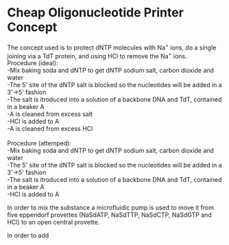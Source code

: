 # Cheap Oligonucleotide Printer Concept
The concept used is to protect dNTP molecules with Na<sup>+</sup> ions, do a single joining via a TdT protein, and using HCl to remove the Na<sup>+</sup> ions.<br />
Procedure (ideal):<br />
-Mix baking soda and dNTP to get dNTP sodium salt, carbon dioxide and water<br />
-The 5' site of the dNTP salt is blocked so the nucleotides will be added in a 3'->5' fashion<br />
-The salt is itroduced into a solution of a backbone DNA and TdT, contained in a beaker A<br />
-A is cleaned from excess salt<br />
-HCl is added to A<br />
-A is cleaned from excess HCl<br /><br />
Procedure (attemped):<br />
-Mix baking soda and dNTP to get dNTP sodium salt, carbon dioxide and water<br />
-The 5' site of the dNTP salt is blocked so the nucleotides will be added in a 3'->5' fashion<br />
-The salt is itroduced into a solution of a backbone DNA and TdT, contained in a beaker A<br />
-HCl is added to A<br />

In order to mix the substance a microfluidic pump is used to move it from five eppendorf provettes (NaSdATP, NaSdTTP, NaSdCTP, NaSdGTP and HCl) to an open central provette.

In order to add 
